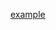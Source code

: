 <a href="https://github.com/lauralgrima/lauralgrima.github.io/blob/master/lauragrima_cv_website.pdf">example</a>
